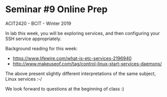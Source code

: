 # Seminar #9 Online Prep  
ACIT2420 - BCIT - Winter 2019

In lab this week, you will be exploring services,
and then configuring your SSH service appropriately.

Background reading for this week: 
- https://www.lifewire.com/what-is-etc-services-2196940
- http://www.makeuseof.com/tag/control-linux-start-services-daemons/

The above present slightly different interpretations of the same subject,
Linux services :-/

We look forward to questions at the beginning of class :)
